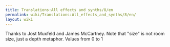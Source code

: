 ```yaml
---
title: Translations:All effects and synths/8/en
permalink: wiki/Translations:All_effects_and_synths/8/en/
layout: wiki
---
```


Thanks to Jost Muxfeld and James McCartney. Note that "size" is not room
size, just a depth metaphor. Values from 0 to 1
